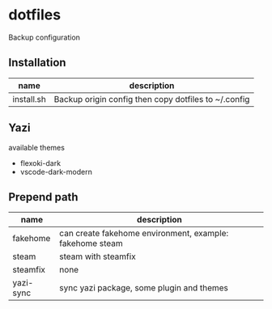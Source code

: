 # dotfiles

Backup configuration

## Installation

| name       | description                                          |
| ---------- | ---------------------------------------------------- |
| install.sh | Backup origin config then copy dotfiles to ~/.config |

## Yazi

available themes

- flexoki-dark
- vscode-dark-modern

## Prepend path

| name      | description                                              |
| --------- | -------------------------------------------------------- |
| fakehome  | can create fakehome environment, example: fakehome steam |
| steam     | steam with steamfix                                      |
| steamfix  | none                                                     |
| yazi-sync | sync yazi package, some plugin and themes                |
